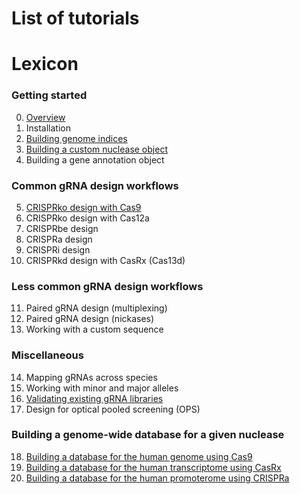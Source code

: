 # List of tutorials


# Lexicon

### Getting started 

0. [Overview]()
1. Installation
2. [Building genome indices](https://github.com/crisprVerse/Tutorials/tree/master/Building_Genome_Indices)
3. [Building a custom nuclease object](https://github.com/crisprVerse/Tutorials/tree/master/Building_Custom_Nuclease)
4. Building a gene annotation object

### Common gRNA design workflows

5. [CRISPRko design with Cas9](https://github.com/crisprVerse/Tutorials/tree/master/Design_CRISPRko_Cas9)
6. CRISPRko design with Cas12a
7. CRISPRbe design 
8. CRISPRa design
9. CRISPRi design
10. CRISPRkd design with CasRx (Cas13d)

### Less common gRNA design workflows

11. Paired gRNA design (multiplexing)
12. Paired gRNA design (nickases)
13. Working with a custom sequence

### Miscellaneous

14. Mapping gRNAs across species
15. Working with minor and major alleles
16. [Validating existing gRNA libraries](https://github.com/crisprVerse/Tutorials/tree/master/Validating_Existing_gRNA_Libraries)
17. Design for optical pooled screening (OPS)

### Building a genome-wide database for a given nuclease

18. [Building a database for the human genome using Cas9](https://github.com/crisprVerse/Tutorials/tree/master/Building_Database_Human_Cas9)
19. [Building a database for the human transcriptome using CasRx](https://github.com/crisprVerse/Tutorials/tree/master/Building_Database_Human_CasRx)
20. [Building a database for the human promoterome using CRISPRa](https://github.com/crisprVerse/Tutorials/tree/master/Building_Database_Human_Cas9_CRISPRa)

